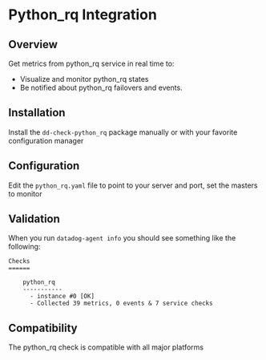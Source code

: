 # Python_rq Integration

## Overview

Get metrics from python_rq service in real time to:

* Visualize and monitor python_rq states
* Be notified about python_rq failovers and events.

## Installation

Install the `dd-check-python_rq` package manually or with your favorite configuration manager

## Configuration

Edit the `python_rq.yaml` file to point to your server and port, set the masters to monitor

## Validation

When you run `datadog-agent info` you should see something like the following:

    Checks
    ======

        python_rq
        -----------
          - instance #0 [OK]
          - Collected 39 metrics, 0 events & 7 service checks

## Compatibility

The python_rq check is compatible with all major platforms
